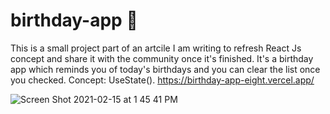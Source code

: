# birthday-app 🎂

This is a small project part of an artcile I am writing to refresh React Js concept and share it with the community once it's finished. 
It's a birthday app which reminds you of today's birthdays and you can clear the list once you checked. 
Concept: UseState().
https://birthday-app-eight.vercel.app/

![Screen Shot 2021-02-15 at 1 45 41 PM](https://user-images.githubusercontent.com/60779542/107930465-75f89380-6f94-11eb-8893-ffa42bd302af.png)
